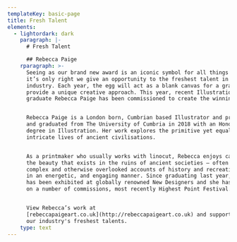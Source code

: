 ```yaml
---
templateKey: basic-page
title: Fresh Talent
elements:
  - lightordark: dark
    paragraph: |-
      # Fresh Talent

      ## Rebecca Paige
    rparagraph: >-
      Seeing as our brand new award is an iconic symbol for all things Fresh,
      it’s only right we give an opportunity to the freshest talent in our
      industry. Each year, the egg will act as a blank canvas for a graduate to
      provide a unique creative approach. This year, recent Illustration
      graduate Rebecca Paige has been commissioned to create the winning eggs. 


      Rebecca Paige is a London born, Cumbrian based Illustrator and printmaker
      and graduated from The University of Cumbria in 2018 with an Honours
      degree in Illustration. Her work explores the primitive yet equally
      intricate lives of ancient civilisations. 


      As a printmaker who usually works with linocut, Rebecca enjoys capturing
      the beauty that exists in the ruins of ancient societies – often taking
      complex and otherwise overlooked accounts of history and recreating them
      in an energetic, and engaging manner. Since graduating last year, her work
      has been exhibited at globally renowned New Designers and she has worked
      on a number of commissions, most recently Highest Point Festival.


      View Rebecca’s work at
      [rebeccapaigeart.co.uk](http://rebeccapaigeart.co.uk) and support one of
      our industry's freshest talents.
    type: text
---
```


